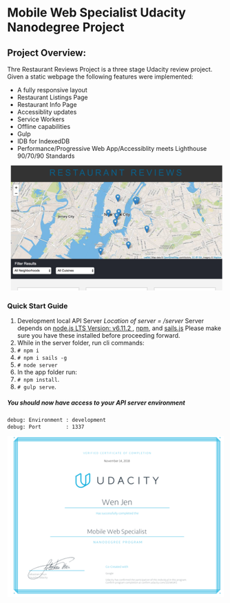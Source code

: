 # Mobile Web Specialist Udacity Nanodegree Project


## Project Overview:

Thre Restaurant Reviews Project is a three stage Udacity review project. Given a static webpage the following features were implemented:  

* A fully responsive layout
* Restaurant Listings Page
* Restaurant Info Page
* Accessiblity updates
* Service Workers
* Offline capabilities
* Gulp
* IDB for IndexedDB
* Performance/Progressive Web App/Accessiblity meets Lighthouse 90/70/90 Standards

![restaurant-review-app](RR-screenshot.png)

### Quick Start Guide
1. Development local API Server
_Location of server = /server_
Server depends on [node.js LTS Version: v6.11.2 ](https://nodejs.org/en/download/), [npm](https://www.npmjs.com/get-npm), and [sails.js](http://sailsjs.com/)
Please make sure you have these installed before proceeding forward.
2. While in the server folder, run cli commands:
3. `# npm i`
4. `# npm i sails -g`
5. `# node server`
6. In the app folder run:
7. `# npm install`.
8. `# gulp serve`.




##### You should now have access to your API server environment
    debug: Environment : development
    debug: Port        : 1337




![Completion Certificate](ud-fend-cert.png)


